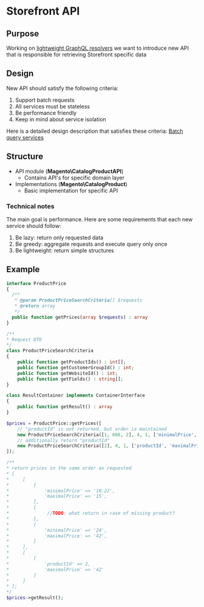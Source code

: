 
# Storefront API

## Purpose
Working on [lightweight GraphQL resolvers](https://github.com/magento-performance/architecture/blob/graphql/design-documents/graph-ql/lightweight-resolver.md) we want to introduce new API
that is responsible for retrieving Storefront specific data

## Design 
New API should satisfy the following criteria:
1. Support batch requests
1. All services must be stateless
1. Be performance friendly
1. Keep in mind about service isolation

Here is a detailed design description that satisfies these criteria: [Batch query services](https://github.com/magento/architecture/pull/163/files?short_path=6bf9437#diff-6bf9437e365a3d978a3743fe86d815f5)

## Structure

* API module (**Magento\CatalogProductAPI**)
  * Contains API's for specific domain layer
* Implementations (**Magento\CatalogProduct**)
  * Basic implementation for specific API

### Technical notes

The main goal is performance. Here are some requirements that each new service should follow:
1. Be lazy: return only requested data
1. Be greedy: aggregate requests and execute query only once
1. Be lightweight:  return simple structures

## Example
```php
interface ProductPrice
{
  /**
   * @param ProductPriceSearchCriteria[] $requests
   * @return array
   */
  public function getPrices(array $requests) : array
}

/**
* Request DTO
*/
class ProductPriceSearchCriteria
{
    public function getProductIds() : int[];
    public function getCustomerGroupId() : int;
    public function getWebsiteId() : int;
    public function getFields() : string[];
}

class ResultContainer implements ContainerInterface
{
    public function getResult() : array
}

$prices = ProductPrice::getPrices([
    // "productId" is not returned, but order is maintained
    new ProductPriceSearchCriteria([1, 666, 2], 4, 1, ['minimalPrice', 'maximalPrice']),
    // additionally return "productId"
    new ProductPriceSearchCriteria([2], 4, 1, ['productId', 'maximalPrice']),
]);

/**
* return prices in the same order as requested
* [
*     [
*         [
*             'minimalPrice' => '10.22',
*             'maximalPrice' => '15',
*         ],
*         [
*              //TODO: what return in case of missing product?
*         ],
*         [
*             'minimalPrice' => '24',
*             'maximalPrice' => '42',
*         ]
*     ],
*     [
*         [
*             'productId' => 2,
*             'maximalPrice' => '42'
*         ]
*     ]
* ];
*/
$prices->getResult();

 
```

